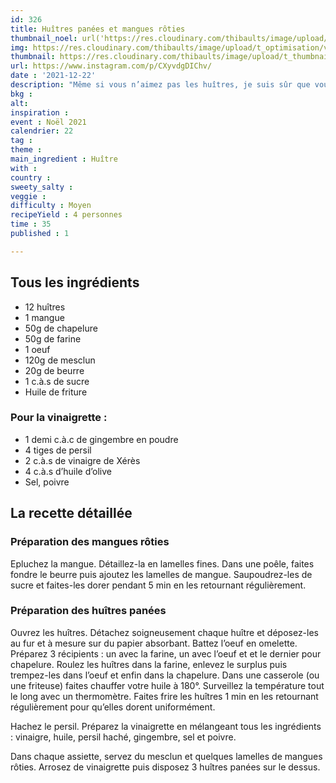 ```yaml
---
id: 326
title: Huîtres panées et mangues rôties
thumbnail_noel: url('https://res.cloudinary.com/thibaults/image/upload/t_carre/v1640190732/Recipes/20211222_huitres_panees_mangues_roties.jpg')
img: https://res.cloudinary.com/thibaults/image/upload/t_optimisation/v1640190732/Recipes/20211222_huitres_panees_mangues_roties.jpg
thumbnail: https://res.cloudinary.com/thibaults/image/upload/t_thumbnail_josie/v1640190732/Recipes/20211222_huitres_panees_mangues_roties.jpg
url: https://www.instagram.com/p/CXyvdgDIChv/
date : '2021-12-22'
description: "Même si vous n’aimez pas les huîtres, je suis sûr que vous allez vous régaler !"
bkg : 
alt: 
inspiration :
event : Noël 2021
calendrier: 22
tag : 
theme :
main_ingredient : Huître
with : 
country : 
sweety_salty : 
veggie : 
difficulty : Moyen
recipeYield : 4 personnes
time : 35
published : 1

---
```

## Tous les ingrédients
 - 12 huîtres
 - 1 mangue
 - 50g de chapelure
 - 50g de farine
 - 1 oeuf
 - 120g de mesclun
 - 20g de beurre
 - 1 c.à.s de sucre
 - Huile de friture

### Pour la vinaigrette :
 - 1 demi c.à.c de gingembre en poudre
 - 4 tiges de persil
 - 2 c.à.s de vinaigre de Xérès
 - 4 c.à.s d’huile d’olive
 - Sel, poivre

## La recette détaillée
### Préparation des mangues rôties
Epluchez la mangue. Détaillez-la en lamelles fines. Dans une poêle, faites fondre le beurre puis ajoutez les lamelles de mangue. Saupoudrez-les de sucre et faites-les dorer pendant 5 min en les retournant régulièrement.

### Préparation des huîtres panées
Ouvrez les huîtres. Détachez soigneusement chaque huître et déposez-les au fur et à mesure sur du papier absorbant. Battez l’oeuf en omelette. Préparez 3 récipients : un avec la farine, un avec l’oeuf et et le dernier pour chapelure. Roulez les huîtres dans la farine, enlevez le surplus puis trempez-les dans l’oeuf et enfin dans la chapelure. Dans une casserole (ou une friteuse) faites chauffer votre huile à 180°. Surveillez la température tout le long avec un thermomètre. Faites frire les huîtres 1 min en les retournant régulièrement pour qu’elles dorent uniformément.

Hachez le persil. Préparez la vinaigrette en mélangeant tous les ingrédients : vinaigre, huile, persil haché, gingembre, sel et poivre.

Dans chaque assiette, servez du mesclun et quelques lamelles de mangues rôties. Arrosez de vinaigrette puis disposez 3 huîtres panées sur le dessus.